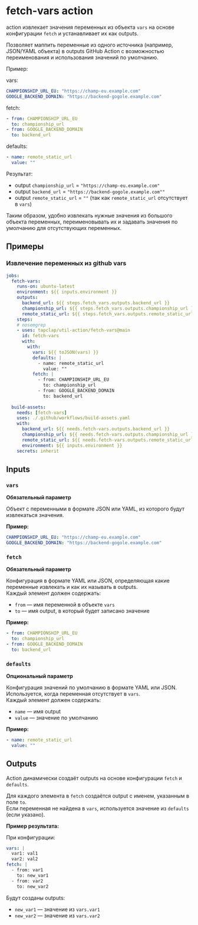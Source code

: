 # fetch-vars action

action извлекает значения переменных из объекта `vars` на основе конфигурации `fetch` и устанавливает их как outputs.

Позволяет маппить переменные из одного источника (например, JSON/YAML объекта) в outputs GitHub Action с возможностью переименования и использования значений по умолчанию.

Пример:

vars:
```yaml
CHAMPIONSHIP_URL_EU: "https://champ-eu.example.com"
GOOGLE_BACKEND_DOMAIN: "https://backend-gogole.example.com"
```

fetch:
```yaml
- from: CHAMPIONSHIP_URL_EU
  to: championship_url
- from: GOOGLE_BACKEND_DOMAIN
  to: backend_url
```

defaults:
```yaml
- name: remote_static_url
  value: ""
```

Результат:
- output `championship_url` = `"https://champ-eu.example.com"`
- output `backend_url` = `"https://backend-gogole.example.com""`
- output `remote_static_url` = `""` (так как `remote_static_url` отсутствует в `vars`)

Таким образом, удобно извлекать нужные значения из большого объекта переменных, переименовывать их и задавать значения по умолчанию для отсутствующих переменных.


## Примеры

### Извлечение переменных из github vars

```yaml
jobs:
  fetch-vars:
    runs-on: ubuntu-latest
    environment: ${{ inputs.environment }}
    outputs:
      backend_url: ${{ steps.fetch_vars.outputs.backend_url }}
      championship_url: ${{ steps.fetch_vars.outputs.championship_url }}
      remote_static_url: ${{ steps.fetch_vars.outputs.remote_static_url }}
    steps:
    # nosemgrep
    - uses: tapclap/util-action/fetch-vars@main
      id: fetch-vars
      with:
        with:
          vars: ${{ toJSON(vars) }}
          defaults: |
            - name: remote_static_url
              value: ""
          fetch: |
            - from: CHAMPIONSHIP_URL_EU
              to: championship_url
            - from: GOOGLE_BACKEND_DOMAIN
              to: backend_url
    
  build-assets:
    needs: [fetch-vars]
    uses: ./.github/workflows/build-assets.yaml
    with:
      backend_url: ${{ needs.fetch-vars.outputs.backend_url }}
      championship_url: ${{ needs.fetch-vars.outputs.championship_url }}
      remote_static_url: ${{ needs.fetch-vars.outputs.remote_static_url }}
      environment: ${{ inputs.environment }}
    secrets: inherit

```


## Inputs

### `vars`
**Обязательный параметр**

Объект с переменными в формате JSON или YAML, из которого будут извлекаться значения.

**Пример:**
```yaml
CHAMPIONSHIP_URL_EU: "https://champ-eu.example.com"
GOOGLE_BACKEND_DOMAIN: "https://backend-gogole.example.com"
```

### `fetch`
**Обязательный параметр**

Конфигурация в формате YAML или JSON, определяющая какие переменные извлекать и как их называть в outputs.  
Каждый элемент должен содержать:
- `from` — имя переменной в объекте `vars`
- `to` — имя output, в который будет записано значение

**Пример:**
```yaml
- from: CHAMPIONSHIP_URL_EU
  to: championship_url
- from: GOOGLE_BACKEND_DOMAIN
  to: backend_url
```

### `defaults`
**Опциональный параметр**

Конфигурация значений по умолчанию в формате YAML или JSON.  
Используется, когда переменная отсутствует в `vars`.  
Каждый элемент должен содержать:
- `name` — имя output
- `value` — значение по умолчанию

**Пример:**
```yaml
- name: remote_static_url
  value: ""
```


## Outputs

Action динамически создаёт outputs на основе конфигурации `fetch` и `defaults`.

Для каждого элемента в `fetch` создаётся output с именем, указанным в поле `to`.  
Если переменная не найдена в `vars`, используется значение из `defaults` (если указано).

**Пример результата:**

При конфигурации:
```yaml
vars: |
  var1: val1
  var2: val2
fetch: |
  - from: var1
    to: new_var1
  - from: var2
    to: new_var2
```

Будут созданы outputs:
- `new_var1` — значение из `vars.var1`
- `new_var2` — значение из `vars.var2`

